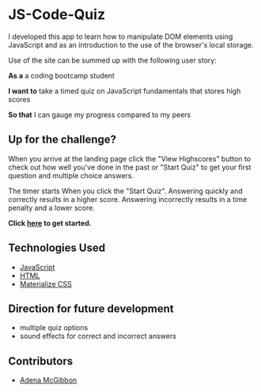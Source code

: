 # JS-Code-Quiz
I developed this app to learn how to manipulate DOM elements using JavaScript and as an introduction to the use of the browser's local storage. 

Use of the site can be summed up with the following user story:

**As a** a coding bootcamp student

**I want to** take a timed quiz on JavaScript fundamentals that stores high scores

**So that** I can gauge my progress compared to my peers


## Up for the challenge?

When you arrive at the landing page click the "View Highscores" button to check out how well you've done in the past or "Start Quiz" to get your first question and multiple choice answers.

The timer starts When you click the "Start Quiz".  Answering quickly and correctly results in a higher score. Answering incorrectly results in a time penalty and a lower score.

**Click [here](https://adenasgittinit.github.io/JS-Code-Quiz/) to get started.**

## Technologies Used

* [JavaScript](https://developer.mozilla.org/en-US/docs/Web/JavaScript)
* [HTML](https://developer.mozilla.org/en-US/docs/Web/HTML)
* [Materialize CSS](https://materializecss.com/)

## Direction for future development

* multiple quiz options
* sound effects for correct and incorrect answers

## Contributors
* [Adena McGibbon](https://github.com/AdenasGittIt)
